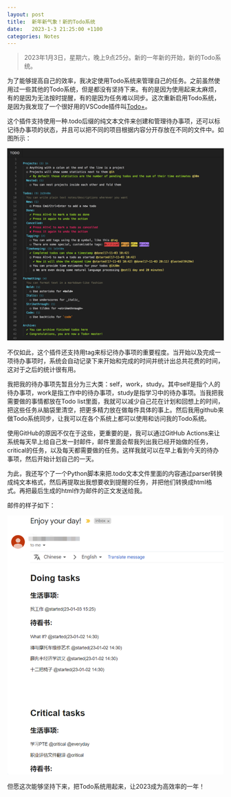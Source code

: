 ```yaml
---
layout: post
title:  新年新气象！新的Todo系统
date:   2023-1-3 21:25:00 +1100
categories: Notes
---
```


> 2023年1月3日，星期六，晚上9点25分。新的一年新的开始，新的Todo系统。

为了能够提高自己的效率，我决定使用Todo系统来管理自己的任务。之前虽然使用过一些其他的Todo系统，但是都没有坚持下来。有的是因为使用起来太麻烦，有的是因为无法按时提醒，有的是因为任务难以同步。这次重新启用Todo系统，是因为我发现了一个很好用的VSCode插件叫[Todo+](https://github.com/fabiospampinato/vscode-todo-plus)。  
  
这个插件支持使用一种.todo后缀的纯文本文件来创建和管理待办事项，还可以标记待办事项的状态，并且可以把不同的项目根据内容分开存放在不同的文件中。如图所示：  
  
![todo-plus-syntax](/assets/images/todo-plus-syntax.png)
  
不仅如此，这个插件还支持用tag来标记待办事项的重要程度。当开始以及完成一项待办事项时，系统会自动记录下来开始和完成的时间并统计出总共花费的时间，这对于之后的统计很有用。  
  
我把我的待办事项先暂且分为三大类：self，work，study。其中self是指个人的待办事项，work是指工作中的待办事项，study是指学习中的待办事项。当我把我需要做的事情都放在Todo list里面，我就可以减少自己花在计划和回想上的时间，把这些任务从脑袋里清空，把更多精力放在做每件具体的事上。然后我用github来做Todo系统同步，让我可以在各个系统上都可以使用和访问我的Todo系统。  
  
使用GitHub的原因不仅在于这些，更重要的是，我可以通过GitHub Actions来让系统每天早上给自己发一封邮件，邮件里面会帮我列出我已经开始做的任务，critical的任务，以及每天都需要做的任务。这样我就可以在早上看到今天的待办事项，然后开始计划自己的一天。  
  
为此，我还写个了一个Python脚本来把.todo文本文件里面的内容通过parser转换成纯文本格式，然后再提取出我想要收到提醒的任务，并把他们转换成html格式。再把最后生成的html作为邮件的正文发送给我。

邮件的样子如下：  

![todo-email](/assets/images/todo-email.png)  
  
但愿这次能够坚持下来，把Todo系统用起来，让2023成为高效率的一年！
